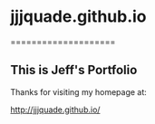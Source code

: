 # jjjquade.github.io

====================

## This is Jeff's Portfolio

Thanks for visiting my homepage at:

http://jjjquade.github.io/

